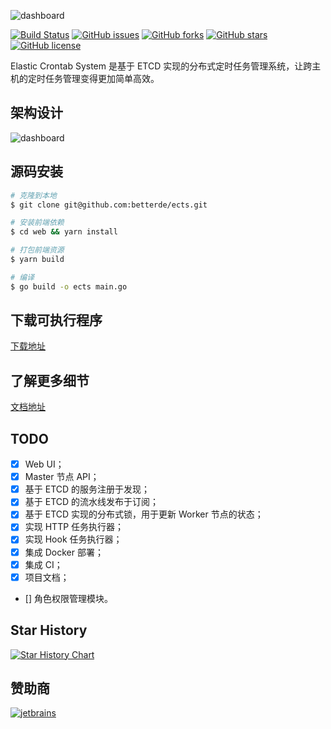 ![dashboard](web/docs/.vuepress/public/logo.png)

[![Build Status](https://github.com/betterde/ects/actions/workflows/ci.yml/badge.svg)](https://github.com/betterde/ects/actions/workflows/ci.yml/badge.svg)
[![GitHub issues](https://img.shields.io/github/issues/betterde/ects)](https://github.com/betterde/ects/issues)
[![GitHub forks](https://img.shields.io/github/forks/betterde/ects)](https://github.com/betterde/ects/network)
[![GitHub stars](https://img.shields.io/github/stars/betterde/ects)](https://github.com/betterde/ects/stargazers)
[![GitHub license](https://img.shields.io/github/license/betterde/ects)](https://github.com/betterde/ects/blob/master/LICENSE)

Elastic Crontab System 是基于 ETCD 实现的分布式定时任务管理系统，让跨主机的定时任务管理变得更加简单高效。

## 架构设计

![dashboard](web/docs/.vuepress/public/architecture.png)

## 源码安装

```bash
# 克隆到本地
$ git clone git@github.com:betterde/ects.git

# 安装前端依赖
$ cd web && yarn install

# 打包前端资源
$ yarn build

# 编译
$ go build -o ects main.go
```

## 下载可执行程序

[下载地址](https://github.com/betterde/ects/releases)

## 了解更多细节

[文档地址](https://betterde.github.io/ects/)

## TODO

- [x] Web UI；
- [x] Master 节点 API；
- [x] 基于 ETCD 的服务注册于发现；
- [x] 基于 ETCD 的流水线发布于订阅；
- [x] 基于 ETCD 实现的分布式锁，用于更新 Worker 节点的状态；
- [x] 实现 HTTP 任务执行器；
- [x] 实现 Hook 任务执行器；
- [x] 集成 Docker 部署；
- [x] 集成 CI；
- [x] 项目文档；
- [] 角色权限管理模块。

## Star History

[![Star History Chart](https://api.star-history.com/svg?repos=betterde/ects&type=Date)](https://star-history.com/#betterde/ects&Date)

## 赞助商

[![jetbrains](web/docs/.vuepress/public/jetbrains.svg)](https://www.jetbrains.com/?from=ects)

